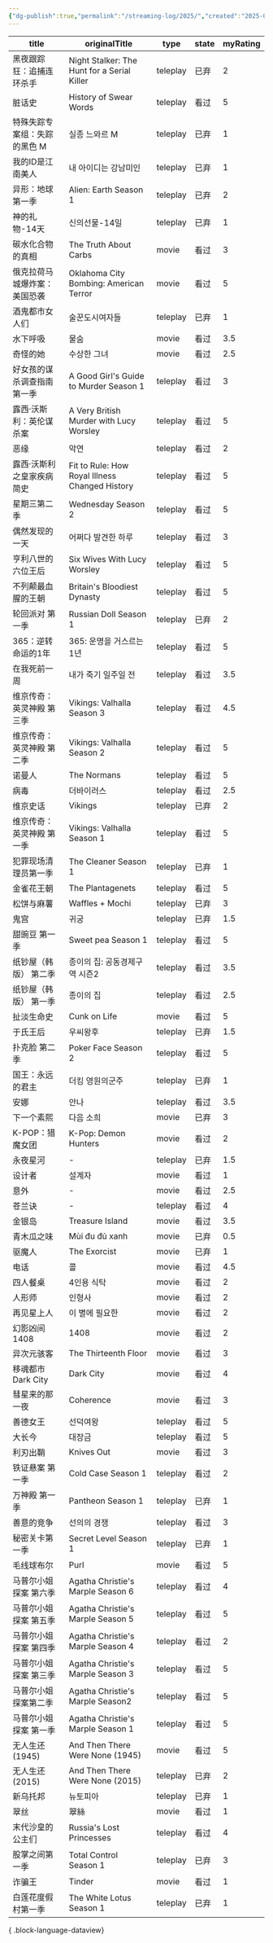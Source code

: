 ```yaml
---
{"dg-publish":true,"permalink":"/streaming-log/2025/","created":"2025-06-16T22:10:01.911+08:00"}
---
```


| title           | originalTitle                                  | type     | state | myRating |
| --------------- | ---------------------------------------------- | -------- | ----- | -------- |
| 黑夜跟踪狂：追捕连环杀手    | Night Stalker: The Hunt for a Serial Killer    | teleplay | 已弃    | 2        |
| 脏话史             | History of Swear Words                         | teleplay | 看过    | 5        |
| 特殊失踪专案组：失踪的黑色 M | 실종 느와르 M                                       | teleplay | 已弃    | 1        |
| 我的ID是江南美人       | 내 아이디는 강남미인                                    | teleplay | 已弃    | 1        |
| 异形：地球 第一季       | Alien: Earth Season 1                          | teleplay | 已弃    | 2        |
| 神的礼物-14天        | 신의선물-14일                                       | teleplay | 已弃    | 1        |
| 碳水化合物的真相        | The Truth About Carbs                          | movie    | 看过    | 3        |
| 俄克拉荷马城爆炸案：美国恐袭  | Oklahoma City Bombing: American Terror         | movie    | 看过    | 5        |
| 酒鬼都市女人们         | 술꾼도시여자들                                        | teleplay | 已弃    | 1        |
| 水下呼吸            | 물숨                                             | movie    | 看过    | 3.5      |
| 奇怪的她            | 수상한 그녀                                         | movie    | 看过    | 2.5      |
| 好女孩的谋杀调查指南 第一季  | A Good Girl's Guide to Murder Season 1         | teleplay | 看过    | 3        |
| 露西·沃斯利：英伦谋杀案    | A Very British Murder with Lucy Worsley        | teleplay | 看过    | 5        |
| 恶缘              | 악연                                             | teleplay | 看过    | 2        |
| 露西·沃斯利之皇家疾病简史   | Fit to Rule: How Royal Illness Changed History | teleplay | 看过    | 5        |
| 星期三第二季          | Wednesday Season 2                             | teleplay | 看过    | 5        |
| 偶然发现的一天         | 어쩌다 발견한 하루                                     | teleplay | 看过    | 3        |
| 亨利八世的六位王后       | Six Wives With Lucy Worsley                    | teleplay | 看过    | 5        |
| 不列颠最血腥的王朝       | Britain's Bloodiest Dynasty                    | teleplay | 看过    | 5        |
| 轮回派对 第一季        | Russian Doll Season 1                          | teleplay | 已弃    | 2        |
| 365：逆转命运的1年     | 365: 운명을 거스르는 1년                               | teleplay | 看过    | 5        |
| 在我死前一周          | 내가 죽기 일주일 전                                    | teleplay | 看过    | 3.5      |
| 维京传奇：英灵神殿 第三季   | Vikings: Valhalla Season 3                     | teleplay | 看过    | 4.5      |
| 维京传奇：英灵神殿 第二季   | Vikings: Valhalla Season 2                     | teleplay | 看过    | 5        |
| 诺曼人             | The Normans                                    | teleplay | 看过    | 5        |
| 病毒              | 더바이러스                                          | teleplay | 看过    | 2.5      |
| 维京史话            | Vikings                                        | teleplay | 已弃    | 2        |
| 维京传奇：英灵神殿 第一季   | Vikings: Valhalla Season 1                     | teleplay | 看过    | 5        |
| 犯罪现场清理员第一季      | The Cleaner Season 1                           | teleplay | 已弃    | 1        |
| 金雀花王朝           | The Plantagenets                               | teleplay | 看过    | 5        |
| 松饼与麻薯           | Waffles + Mochi                                | teleplay | 已弃    | 3        |
| 鬼宫              | 귀궁                                             | teleplay | 已弃    | 1.5      |
| 甜豌豆 第一季         | Sweet pea Season 1                             | teleplay | 看过    | 5        |
| 纸钞屋（韩版） 第二季     | 종이의 집: 공동경제구역 시즌2                              | teleplay | 看过    | 3.5      |
| 纸钞屋（韩版） 第一季     | 종이의 집                                          | teleplay | 看过    | 2.5      |
| 扯淡生命史           | Cunk on Life                                   | movie    | 看过    | 5        |
| 于氏王后            | 우씨왕후                                           | teleplay | 已弃    | 1.5      |
| 扑克脸 第二季         | Poker Face Season 2                            | teleplay | 看过    | 5        |
| 国王：永远的君主        | 더킹 영원의군주                                       | teleplay | 已弃    | 1        |
| 安娜              | 안나                                             | teleplay | 看过    | 3.5      |
| 下一个素熙           | 다음 소희                                          | movie    | 已弃    | 3        |
| K-POP：猎魔女团      | K-Pop: Demon Hunters                           | movie    | 看过    | 2        |
| 永夜星河            | \-                                             | teleplay | 已弃    | 1.5      |
| 设计者             | 설계자                                            | movie    | 看过    | 1        |
| 意外              | \-                                             | movie    | 看过    | 2.5      |
| 苍兰诀             | \-                                             | teleplay | 看过    | 4        |
| 金银岛             | Treasure Island                                | movie    | 看过    | 3.5      |
| 青木瓜之味           | Mùi đu đủ xanh                                 | movie    | 已弃    | 0.5      |
| 驱魔人             | The Exorcist                                   | movie    | 已弃    | 1        |
| 电话              | 콜                                              | movie    | 看过    | 4.5      |
| 四人餐桌            | 4인용 식탁                                         | movie    | 看过    | 2        |
| 人形师             | 인형사                                            | movie    | 看过    | 2        |
| 再见星上人           | 이 별에 필요한                                       | movie    | 看过    | 2        |
| 幻影凶间 1408       | 1408                                           | movie    | 看过    | 2        |
| 异次元骇客           | The Thirteenth Floor                           | movie    | 看过    | 3        |
| 移魂都市 Dark City  | Dark City                                      | movie    | 看过    | 4        |
| 彗星来的那一夜         | Coherence                                      | movie    | 看过    | 3        |
| 善德女王            | 선덕여왕                                           | teleplay | 看过    | 5        |
| 大长今             | 대장금                                            | teleplay | 看过    | 5        |
| 利刃出鞘            | Knives Out                                     | movie    | 看过    | 3        |
| 铁证悬案 第一季        | Cold Case Season 1                             | teleplay | 看过    | 2        |
| 万神殿 第一季         | Pantheon Season 1                              | teleplay | 已弃    | 1        |
| 善意的竞争           | 선의의 경쟁                                         | teleplay | 看过    | 3        |
| 秘密关卡第一季         | Secret Level Season 1                          | teleplay | 已弃    | 1        |
| 毛线球布尔           | Purl                                           | movie    | 看过    | 5        |
| 马普尔小姐探案 第六季     | Agatha Christie's Marple Season 6              | teleplay | 看过    | 4        |
| 马普尔小姐探案 第五季     | Agatha Christie's Marple Season 5              | teleplay | 看过    | 5        |
| 马普尔小姐探案 第四季     | Agatha Christie's Marple Season 4              | teleplay | 看过    | 2        |
| 马普尔小姐探案 第三季     | Agatha Christie's Marple Season 3              | teleplay | 看过    | 5        |
| 马普尔小姐探案第二季      | Agatha Christie's Marple Season2               | teleplay | 看过    | 5        |
| 马普尔小姐探案 第一季     | Agatha Christie's Marple Season 1              | teleplay | 看过    | 5        |
| 无人生还 (1945)     | And Then There Were None (1945)                | movie    | 看过    | 5        |
| 无人生还 (2015)     | And Then There Were None (2015)                | teleplay | 已弃    | 2        |
| 新乌托邦            | 뉴토피아                                           | teleplay | 已弃    | 1        |
| 翠丝              | 翠絲                                             | movie    | 看过    | 1        |
| 末代沙皇的公主们        | Russia's Lost Princesses                       | teleplay | 看过    | 4        |
| 股掌之间第一季         | Total Control Season 1                         | teleplay | 已弃    | 3        |
| 诈骗王             | Tinder                                         | movie    | 看过    | 1        |
| 白莲花度假村第一季       | The White Lotus Season 1                       | teleplay | 已弃    | 1        |

{ .block-language-dataview}